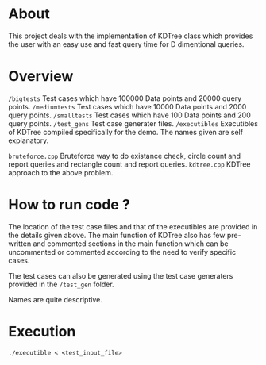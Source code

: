 # About 
This project deals with the implementation of KDTree class which provides the user with an easy use and fast query time for D dimentional queries.

# Overview
`/bigtests` Test cases which have 100000 Data points and 20000 query points.
`/mediumtests` Test cases which have 10000 Data points and 2000 query points.
`/smalltests` Test cases which have 100 Data points and 200 query points.
`/test_gens` Test case generater files.
`/executibles` Executibles of KDTree compiled specifically for the demo. The names given are self explanatory.

`bruteforce.cpp` Bruteforce way to do existance check, circle count and report queries and rectangle count and report queries.
`kdtree.cpp` KDTree approach to the above problem.

# How to run code ? 
The location of the test case files and that of the executibles are provided in the details given above. The main function of KDTree also has few pre-written and commented sections in the main function which can be uncommented or commented according to the need to verify specific cases. 

The test cases can also be generated using the test case generaters provided in the `/test_gen` folder.

Names are quite descriptive.

# Execution
`./executible < <test_input_file>`
